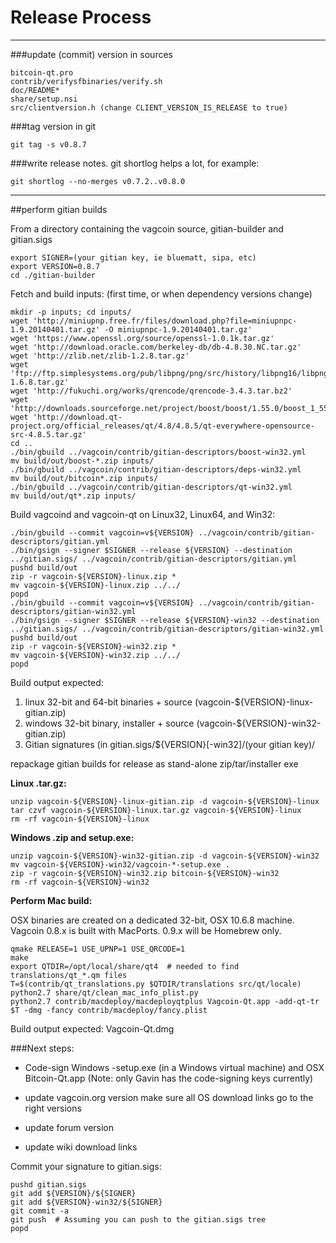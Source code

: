 Release Process
====================

* * *

###update (commit) version in sources


	bitcoin-qt.pro
	contrib/verifysfbinaries/verify.sh
	doc/README*
	share/setup.nsi
	src/clientversion.h (change CLIENT_VERSION_IS_RELEASE to true)

###tag version in git

	git tag -s v0.8.7

###write release notes. git shortlog helps a lot, for example:

	git shortlog --no-merges v0.7.2..v0.8.0

* * *

##perform gitian builds

 From a directory containing the vagcoin source, gitian-builder and gitian.sigs
  
	export SIGNER=(your gitian key, ie bluematt, sipa, etc)
	export VERSION=0.8.7
	cd ./gitian-builder

 Fetch and build inputs: (first time, or when dependency versions change)

	mkdir -p inputs; cd inputs/
	wget 'http://miniupnp.free.fr/files/download.php?file=miniupnpc-1.9.20140401.tar.gz' -O miniupnpc-1.9.20140401.tar.gz'
	wget 'https://www.openssl.org/source/openssl-1.0.1k.tar.gz'
	wget 'http://download.oracle.com/berkeley-db/db-4.8.30.NC.tar.gz'
	wget 'http://zlib.net/zlib-1.2.8.tar.gz'
	wget 'ftp://ftp.simplesystems.org/pub/libpng/png/src/history/libpng16/libpng-1.6.8.tar.gz'
	wget 'http://fukuchi.org/works/qrencode/qrencode-3.4.3.tar.bz2'
	wget 'http://downloads.sourceforge.net/project/boost/boost/1.55.0/boost_1_55_0.tar.bz2'
	wget 'http://download.qt-project.org/official_releases/qt/4.8/4.8.5/qt-everywhere-opensource-src-4.8.5.tar.gz'
	cd ..
	./bin/gbuild ../vagcoin/contrib/gitian-descriptors/boost-win32.yml
	mv build/out/boost-*.zip inputs/
	./bin/gbuild ../vagcoin/contrib/gitian-descriptors/deps-win32.yml
	mv build/out/bitcoin*.zip inputs/
	./bin/gbuild ../vagcoin/contrib/gitian-descriptors/qt-win32.yml
	mv build/out/qt*.zip inputs/

 Build vagcoind and vagcoin-qt on Linux32, Linux64, and Win32:
  
	./bin/gbuild --commit vagcoin=v${VERSION} ../vagcoin/contrib/gitian-descriptors/gitian.yml
	./bin/gsign --signer $SIGNER --release ${VERSION} --destination ../gitian.sigs/ ../vagcoin/contrib/gitian-descriptors/gitian.yml
	pushd build/out
	zip -r vagcoin-${VERSION}-linux.zip *
	mv vagcoin-${VERSION}-linux.zip ../../
	popd
	./bin/gbuild --commit vagcoin=v${VERSION} ../vagcoin/contrib/gitian-descriptors/gitian-win32.yml
	./bin/gsign --signer $SIGNER --release ${VERSION}-win32 --destination ../gitian.sigs/ ../vagcoin/contrib/gitian-descriptors/gitian-win32.yml
	pushd build/out
	zip -r vagcoin-${VERSION}-win32.zip *
	mv vagcoin-${VERSION}-win32.zip ../../
	popd

  Build output expected:

  1. linux 32-bit and 64-bit binaries + source (vagcoin-${VERSION}-linux-gitian.zip)
  2. windows 32-bit binary, installer + source (vagcoin-${VERSION}-win32-gitian.zip)
  3. Gitian signatures (in gitian.sigs/${VERSION}[-win32]/(your gitian key)/

repackage gitian builds for release as stand-alone zip/tar/installer exe

**Linux .tar.gz:**

	unzip vagcoin-${VERSION}-linux-gitian.zip -d vagcoin-${VERSION}-linux
	tar czvf vagcoin-${VERSION}-linux.tar.gz vagcoin-${VERSION}-linux
	rm -rf vagcoin-${VERSION}-linux

**Windows .zip and setup.exe:**

	unzip vagcoin-${VERSION}-win32-gitian.zip -d vagcoin-${VERSION}-win32
	mv vagcoin-${VERSION}-win32/vagcoin-*-setup.exe .
	zip -r vagcoin-${VERSION}-win32.zip bitcoin-${VERSION}-win32
	rm -rf vagcoin-${VERSION}-win32

**Perform Mac build:**

  OSX binaries are created on a dedicated 32-bit, OSX 10.6.8 machine.
  Vagcoin 0.8.x is built with MacPorts.  0.9.x will be Homebrew only.

	qmake RELEASE=1 USE_UPNP=1 USE_QRCODE=1
	make
	export QTDIR=/opt/local/share/qt4  # needed to find translations/qt_*.qm files
	T=$(contrib/qt_translations.py $QTDIR/translations src/qt/locale)
	python2.7 share/qt/clean_mac_info_plist.py
	python2.7 contrib/macdeploy/macdeployqtplus Vagcoin-Qt.app -add-qt-tr $T -dmg -fancy contrib/macdeploy/fancy.plist

 Build output expected: Vagcoin-Qt.dmg

###Next steps:

* Code-sign Windows -setup.exe (in a Windows virtual machine) and
  OSX Bitcoin-Qt.app (Note: only Gavin has the code-signing keys currently)

* update vagcoin.org version
  make sure all OS download links go to the right versions

* update forum version

* update wiki download links

Commit your signature to gitian.sigs:

	pushd gitian.sigs
	git add ${VERSION}/${SIGNER}
	git add ${VERSION}-win32/${SIGNER}
	git commit -a
	git push  # Assuming you can push to the gitian.sigs tree
	popd


